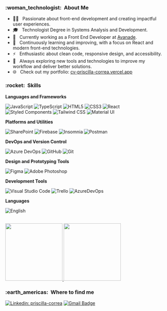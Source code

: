 <h3> :woman_technologist: &nbsp;About Me</h3>

- 👩‍💻 &nbsp; Passionate about front-end development and creating impactful user experiences.
- 🎓 &nbsp; Technologist Degree in Systems Analysis and Development.
- 💼 &nbsp; Currently working as a Front End Developer at <a href="https://www.avanade.com/pt-br">Avanade</a>.
- 🌱 &nbsp; Continuously learning and improving, with a focus on React and modern front-end technologies.
- ⚡ &nbsp; Enthusiastic about clean code, responsive design, and accessibility.
- 🚀 &nbsp; Always exploring new tools and technologies to improve my workflow and deliver better solutions.
- 🌐 &nbsp; Check out my portfolio: <a href="https://cv-priscilla-correa.vercel.app/" target="_blank">cv-priscilla-correa.vercel.app</a>

<h3> :rocket: &nbsp;Skills </h3>

**Languages and Frameworks**

  ![JavaScript](https://img.shields.io/badge/-JavaScript-333333?style=flat&logo=javascript)
  ![TypeScript](https://img.shields.io/badge/-TypeScript-333333?style=flat&logo=typescript)
  ![HTML5](https://img.shields.io/badge/-HTML5-333333?style=flat&logo=HTML5)
  ![CSS3](https://img.shields.io/badge/-CSS-333333?style=flat&logo=CSS3&logoColor=1572B6)
  ![React](https://img.shields.io/badge/-React-333333?style=flat&logo=react)
  ![Styled Components](https://img.shields.io/badge/-Styled%20Components-333333?style=flat&logo=styled-components)
  ![Tailwind CSS](https://img.shields.io/badge/-Tailwind%20CSS-333333?style=flat&logo=tailwind-css)
  ![Material UI](https://img.shields.io/badge/-Material%20UI-333333?style=flat&logo=material-ui)

**Platforms and Utilities**

  ![SharePoint](https://img.shields.io/badge/-SharePoint-333333?style=flat&logo=microsoft-sharepoint)
  ![Firebase](https://img.shields.io/badge/-Firebase-333333?style=flat&logo=firebase)
  ![Insomnia](https://img.shields.io/badge/-Insomnia-333333?style=flat&logo=insomnia)
  ![Postman](https://img.shields.io/badge/-Postman-333333?style=flat&logo=postman)

**DevOps and Version Control**

  ![Azure DevOps](https://img.shields.io/badge/-Azure%20DevOps-333333?style=flat&logo=microsoft-azure)
  ![GitHub](https://img.shields.io/badge/-GitHub-333333?style=flat&logo=github)
  ![Git](https://img.shields.io/badge/-Git-333333?style=flat&logo=git)

**Design and Prototyping Tools**

  ![Figma](https://img.shields.io/badge/-Figma-333333?style=flat&logo=figma)
  ![Adobe Photoshop](https://img.shields.io/badge/-Adobe%20Photoshop-333333?style=flat&logo=adobe-photoshop&logoColor=007ACC)

**Development Tools**

  ![Visual Studio Code](https://img.shields.io/badge/-Visual%20Studio%20Code-333333?style=flat&logo=visual-studio-code&logoColor=007ACC)
  ![Trello](https://img.shields.io/badge/-Trello-333333?style=flat&logo=trello&logoColor=007ACC)
  ![AzureDevOps](https://img.shields.io/badge/-AzureDevOps-333333?style=flat&logo=microsoft-azure)

**Languages**

  ![English](https://img.shields.io/badge/-English%20(B1%20Intermediate)-333333?style=flat&logo=google-translate)

<br/>

<a href="https://github.com/prissycorrea">
  <img height="180em" src="https://github-readme-stats.vercel.app/api?username=prissycorrea&show_icons=true&theme=dracula&include_all_commits=true&count_private=true"/>
  <img height="180em" src="https://github-readme-stats.vercel.app/api/top-langs/?username=prissycorrea&layout=compact&langs_count=7&theme=dracula"/>
</a>

<br/>

<h3> :earth_americas: &nbsp;Where to find me</h3>

[![Linkedin: priscilla-correa](https://img.shields.io/badge/LinkedIn-0077B5?style=for-the-badge&logo=linkedin&logoColor=white)](https://www.linkedin.com/in/priscilla-correa/)
[![Gmail Badge](https://img.shields.io/badge/Gmail-D14836?style=for-the-badge&logo=gmail&logoColor=white)](mailto:priscillacdelfino@gmail.com)

##
